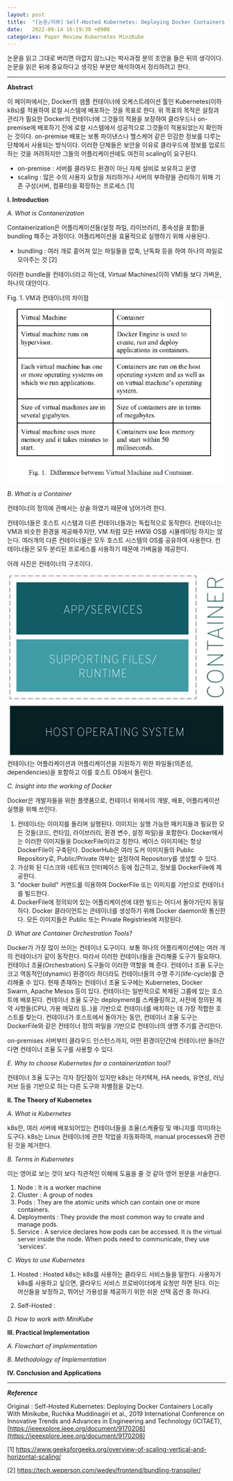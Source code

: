 ```yaml
---
layout: post
title:  "[논문/리뷰] Self-Hosted Kubernetes: Deploying Docker Containers Locally With Minikube"
date:   2022-09-14 16:19:30 +0900
categories: Paper Review Kubernetes MiniKube 
---
```


논문을 읽고 그대로 버리면 아깝지 않느냐는 박사과정 분의 조언을 들은 뒤의 생각이다.
논문을 읽은 뒤에 중요하다고 생각된 부분만 해석하여서 정리하려고 한다.

---
**Abstract**

이 페이퍼에서는, Docker의 샘플 컨테이너에 오케스트레이션 툴인 Kubernetes(이하 k8s)를 적용하여 로컬 시스템에 배포하는 것을 목표로 한다.
위 목표의 목적은 설정과 관리가 필요한 Docker의 컨테이너에 그것들의 적용을 보장하여 클라우드나 on-premise에 배포하기 전에 로컬 시스템에서 성공적으로 그것들이 적용되었는지 확인하는 것이다.
on-premise 배포는 보통 파이낸스나 헬스케어 같은 민감한 정보를 다루는 단체에서 사용되는 방식이다.
이러한 단체들은 보안을 이유로 클라우드에 정보를 업로드 하는 것을 꺼려하지만 그들의 어플리케이션에도 여전히 scaling이 요구된다.
* on-premise : 서버를 클라우드 환경이 아닌 자체 설비로 보유하고 운영
* scaling : 많은 수의 사용자 요청을 처리하거나 서버의 부하량을 관리하기 위해 기존 구성(서버, 컴퓨터)을 확장하는 프로세스 [1]

**I. Introduction**

*A. What is Contanerization*

Containerization은 어플리케이션들(설정 파일, 라이브러리, 종속성을 포함)을 bundling 해주는 과정이다. 어플리케이션을 효율적으로 실행하기 위해 사용된다.
* bundling : 여러 개로 흩어져 있는 파일들을 압축, 난독화 등을 하여 하나의 파일로 모아주는 것 [2]
  
이러한 bundle을 컨테이너라고 하는데, Virtual Machines(이하 VM)들 보다 가벼운, 하나의 대안이다.

Fig. 1. VM과 컨테이너의 차이점
![Figure 1](/assets/images/220914/Figure1.png)

*B. What is a Container*

컨테이너의 정의에 관해서는 상술 하였기 때문에 넘어가려 한다.

컨테이너들은 호스트 시스템과 다른 컨테이너들과는 독립적으로 동작한다.
컨테이너는 VM과 비슷한 환경을 제공해주지만, VM 처럼 모든 HW와 OS를 시뮬레이팅 하지는 않는다.
여러개의 다른 컨테이너들은 모두 호스트 시스템의 OS를 공유하여 사용한다.
컨테이너들은 모두 분리된 프로세스를 사용하기 때문에 가벼움을 제공한다.

아래 사진은 컨테이너의 구조이다.

![Picture 1](/assets/images/220914/Pic1.png)
컨테이너는 어플리케이션과 어플리케이션을 지원하기 위한 파일들(의존성, dependencies)을 포함하고 이를 호스트 OS에서 돌린다.

*C. Insight into the working of Docker*

Docker은 개발자들을 위한 플랫폼으로, 컨테이너 위에서의 개발, 배포, 어플리케이션 실행을 위해 쓰인다.

1) 컨테이너는 이미지를 돌리며 실행된다. 이미지는 실행 가능한 패키지들과 필요한 모든 것들(코드, 런타임, 라이브러리, 환경 변수, 설정 파일)을 포함한다. Docker에서는 이러한 이미지들을 DockerFile이라고 칭한다. 베이스 이미지에는 항상 DockerFile이 구축된다.
DockerHub은 여러 도커 이미지들의 Public Repository로, Public/Private 여부는 설정하여 Repository를 생성할 수 있다.
2) 가상화 된 디스크와 네트워크 인터페이스 등에 접근하고, 정보를 DockerFile에 제공한다.
3) "docker build" 커맨드를 이용하여 DockerFile 또는 이미지를 기반으로 컨테이너를 빌드한다. 
4) DockerFile에 정의되어 있는 어플리케이션에 대한 빌드는 어디서 돌아가던지 동일하다. Docker 클라이언트는 콘테이너를 생성하기 위해 Docker daemon와 통신한다.
모든 이미지들은 Public 또는 Private Registries에 저장된다.

*D. What are Container Orchestration Tools?*

Docker가 가장 많이 쓰이는 컨테이너 도구이다. 보통 하나의 어플리케이션에는 여러 개의 컨테이너가 같이 동작한다. 따라서 이러한 컨테이너들을 관리해줄 도구가 필요하다.
컨테이너 조율(Orchestration) 도구들이 이러한 역할을 해 준다.
컨테이너 조율 도구는 크고 역동적인(dynamic) 환경이라 하더라도 컨테이너들의 수명 주기(life-cycle)를 관리해줄 수 있다.
현재 존재하는 컨테이너 조율 도구에는 Kubernetes, Docker Swarm, Apache Mesos 등이 있다.
컨테이너는 일반적으로 복제된 그룹에 있는 호스트에 배포된다.
컨테이너 조율 도구는 deployment를 스케쥴링하고, 사전에 정의된 제약 사항들(CPU, 가용 메모리 등..)을 기반으로 컨테이너를 배치하는 데 가장 적합한 호스트를 찾는다.
컨테이너가 호스트에서 돌아가는 동안, 컨테이너 조율 도구는 DockerFile와 같은 컨테이너 정의 파일을 기반으로 컨테이너의 생명 주기를 관리한다.

on-premises 서버부터 클라우드 인스턴스까지, 어떤 환경이던간에 컨테이너만 돌아간다면  컨테이너 조율 도구를 사용할 수 있다.

*E. Why to choose Kubernetes for a containerization tool?*

컨테이너 조율 도구는 각자 장단점이 있지만 k8s는 아키텍쳐, HA needs, 유연성, 러닝 커브
등을 기반으로 하는 다른 도구와 차별점을 갖는다.

**II. The Theory of Kubernetes**

*A. What is Kubernetes*

k8s란, 여러 서버에 배포되어있는 컨테이너들을 조율(스캐쥴링 및 매니지를 의미)하는 도구다. 
k8s는 Linux 컨테이너에 관한 작업을 자동화하여, manual processes와 관련된 것을 제거한다.

*B. Terms in Kubernetes*

이는 영어로 보는 것이 보다 직관적인 이해에 도움을 줄 것 같아 영어 원문을 서술한다.
1. Node : It is a worker machine
2. Cluster : A group of nodes
3. Pods : They are the atomic units which can contain one or more containers.
4. Deployments : They provide the most common way to create and manage pods.
5. Service : A service declares how pods can be accessed. It is the virtual server inside the node. When pods need to communicate, they use 'services'.

*C. Ways to use Kubernetes*

1. Hosted : Hosted k8s는 k8s를 사용하는 클라우드 서비스들을 말한다. 사용자가 k8s를 사용하고 싶으면, 클라우드 서비스 프로바이더에게 요청만 하면 된다. 이는 머신들을 보정하고, 뛰어난 가용성을 제공하기 위한 쉬운 선택 옵션 중 하나다.

2. Self-Hosted : 


*D. How to work with MiniKube*

**III. Practical Implementation**

*A. Flowchart of implementation*

*B. Methodology of Implementation*

**IV. Conclusion and Applications**

---

***Reference***

Original : Self-Hosted Kubernetes: Deploying Docker Containers Locally With Minikube, 
Ruchika Muddinagiri et al., 2019 International Conference on Innovative Trends and Advances in Engineering and Technology (ICITAET), [https://ieeexplore.ieee.org/document/9170208](https://ieeexplore.ieee.org/document/9170208)

[1] https://www.geeksforgeeks.org/overview-of-scaling-vertical-and-horizontal-scaling/

[2] https://tech.weperson.com/wedev/frontend/bundling-transpiler/
